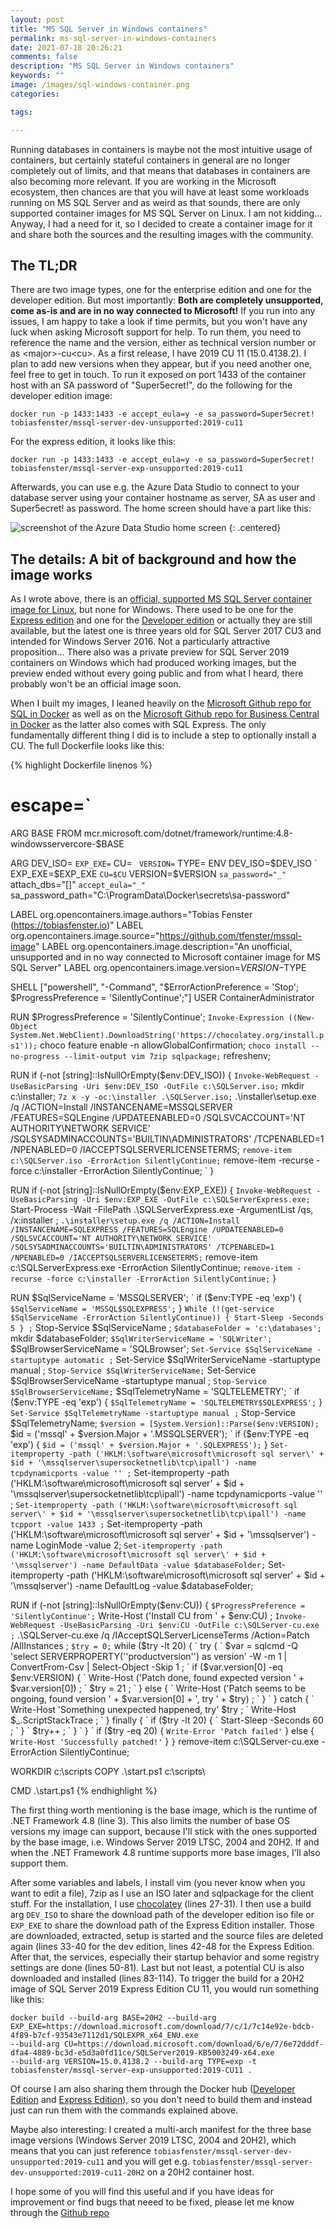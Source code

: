 ```yaml
---
layout: post
title: "MS SQL Server in Windows containers"
permalink: ms-sql-server-in-windows-containers
date: 2021-07-18 20:26:21
comments: false
description: "MS SQL Server in Windows containers"
keywords: ""
image: /images/sql-windows-container.png
categories:

tags:

---
```


Running databases in containers is maybe not the most intuitive usage of containers, but certainly stateful containers in general are no longer completely out of limits, and that means that databases in containers are also becoming more relevant. If you are working in the Microsoft ecosystem, then chances are that you will have at least some workloads running on MS SQL Server and as weird as that sounds, there are only supported container images for MS SQL Server on Linux. I am not kidding... Anyway, I had a need for it, so I decided to create a container image for it and share both the sources and the resulting images with the community.

## The TL;DR
There are two image types, one for the enterprise edition and one for the developer edition. But most importantly: **Both are completely unsupported, come as-is and are in no way connected to Microsoft!** If you run into any issues, I am happy to take a look if time permits, but you won't have any luck when asking Microsoft support for help. To run them, you need to reference the name and the version, either as technical version number or as &lt;major&gt;-cu&lt;cu&gt;. As a first release, I have 2019 CU 11 (15.0.4138.2). I plan to add new versions when they appear, but if you need another one, feel free to get in touch. To run it exposed on port 1433 of the container host with an SA password of "Super5ecret!", do the following for the developer edition image:

```
docker run -p 1433:1433 -e accept_eula=y -e sa_password=Super5ecret! tobiasfenster/mssql-server-dev-unsupported:2019-cu11
```

For the express edition, it looks like this:

```
docker run -p 1433:1433 -e accept_eula=y -e sa_password=Super5ecret! tobiasfenster/mssql-server-exp-unsupported:2019-cu11
```

Afterwards, you can use e.g. the Azure Data Studio to connect to your database server using your container hostname as server, SA as user and Super5ecret! as password. The home screen should have a part like this:

![screenshot of the Azure Data Studio home screen](/images/azure-data-studio.png)
{: .centered}

## The details: A bit of background and how the image works
As I wrote above, there is an [official, supported MS SQL Server container image for Linux][linux-image], but none for Windows. There used to be one for the [Express edition][windows-image-exp] and one for the [Developer edition][windows-image-dev] or actually they are still available, but the latest one is three years old for SQL Server 2017 CU3 and intended for Windows Server 2016. Not a particularly attractive proposition... There also was a private preview for SQL Server 2019 containers on Windows which had produced working images, but the preview ended without every going public and from what I heard, there probably won't be an official image soon.

When I built my images, I leaned heavily on the [Microsoft Github repo for SQL in Docker][msft-github] as well as on the [Microsoft Github repo for Business Central in Docker][nav-docker] as the latter also comes with SQL Express. The only fundamentally different thing I did is to include a step to optionally install a CU. The full Dockerfile looks like this:

{% highlight Dockerfile linenos %}
# escape=`
ARG BASE
FROM mcr.microsoft.com/dotnet/framework/runtime:4.8-windowsservercore-$BASE

ARG DEV_ISO= `
    EXP_EXE= `
    CU= `
    VERSION=`
    TYPE=
ENV DEV_ISO=$DEV_ISO `
    EXP_EXE=$EXP_EXE `
    CU=$CU `
    VERSION=$VERSION `
    sa_password="_" `
    attach_dbs="[]" `
    accept_eula="_" `
    sa_password_path="C:\ProgramData\Docker\secrets\sa-password"

LABEL org.opencontainers.image.authors="Tobias Fenster (https://tobiasfenster.io)"
LABEL org.opencontainers.image.source="https://github.com/tfenster/mssql-image"
LABEL org.opencontainers.image.description="An unofficial, unsupported and in no way connected to Microsoft container image for MS SQL Server"
LABEL org.opencontainers.image.version=$VERSION-$TYPE

SHELL ["powershell", "-Command", "$ErrorActionPreference = 'Stop'; $ProgressPreference = 'SilentlyContinue';"]
USER ContainerAdministrator

RUN $ProgressPreference = 'SilentlyContinue'; `
    Invoke-Expression ((New-Object System.Net.WebClient).DownloadString('https://chocolatey.org/install.ps1')); `
    choco feature enable -n allowGlobalConfirmation; `
    choco install --no-progress --limit-output vim 7zip sqlpackage; `
    refreshenv;

RUN if (-not [string]::IsNullOrEmpty($env:DEV_ISO)) { `
        Invoke-WebRequest -UseBasicParsing -Uri $env:DEV_ISO -OutFile c:\SQLServer.iso; `
        mkdir c:\installer; `
        7z x -y -oc:\installer .\SQLServer.iso; `
        .\installer\setup.exe /q /ACTION=Install /INSTANCENAME=MSSQLSERVER /FEATURES=SQLEngine /UPDATEENABLED=0 /SQLSVCACCOUNT='NT AUTHORITY\NETWORK SERVICE' /SQLSYSADMINACCOUNTS='BUILTIN\ADMINISTRATORS' /TCPENABLED=1 /NPENABLED=0 /IACCEPTSQLSERVERLICENSETERMS; `
        remove-item c:\SQLServer.iso -ErrorAction SilentlyContinue; `
        remove-item -recurse -force c:\installer -ErrorAction SilentlyContinue; `
    }

RUN if (-not [string]::IsNullOrEmpty($env:EXP_EXE)) { `
        Invoke-WebRequest -UseBasicParsing -Uri $env:EXP_EXE -OutFile c:\SQLServerExpress.exe; `
        Start-Process -Wait -FilePath .\SQLServerExpress.exe -ArgumentList /qs, /x:installer ; `
        .\installer\setup.exe /q /ACTION=Install /INSTANCENAME=SQLEXPRESS /FEATURES=SQLEngine /UPDATEENABLED=0 /SQLSVCACCOUNT='NT AUTHORITY\NETWORK SERVICE' /SQLSYSADMINACCOUNTS='BUILTIN\ADMINISTRATORS' /TCPENABLED=1 /NPENABLED=0 /IACCEPTSQLSERVERLICENSETERMS; `
        remove-item c:\SQLServerExpress.exe -ErrorAction SilentlyContinue; `
        remove-item -recurse -force c:\installer -ErrorAction SilentlyContinue; `
    } 

RUN $SqlServiceName = 'MSSQLSERVER'; `
    if ($env:TYPE -eq 'exp') { `
        $SqlServiceName = 'MSSQL$SQLEXPRESS'; `
    } `
    While (!(get-service $SqlServiceName -ErrorAction SilentlyContinue)) { Start-Sleep -Seconds 5 } ; `
    Stop-Service $SqlServiceName ; `
    $databaseFolder = 'c:\databases'; `
    mkdir $databaseFolder; `
    $SqlWriterServiceName = 'SQLWriter'; `
    $SqlBrowserServiceName = 'SQLBrowser'; `
    Set-Service $SqlServiceName -startuptype automatic ; `
    Set-Service $SqlWriterServiceName -startuptype manual ; `
    Stop-Service $SqlWriterServiceName; `
    Set-Service $SqlBrowserServiceName -startuptype manual ; `
    Stop-Service $SqlBrowserServiceName; `
    $SqlTelemetryName = 'SQLTELEMETRY'; `
    if ($env:TYPE -eq 'exp') { `
        $SqlTelemetryName = 'SQLTELEMETRY$SQLEXPRESS'; `
    } `
    Set-Service $SqlTelemetryName -startuptype manual ; `
    Stop-Service $SqlTelemetryName; `
    $version = [System.Version]::Parse($env:VERSION); `
    $id = ('mssql' + $version.Major + '.MSSQLSERVER'); `
    if ($env:TYPE -eq 'exp') { `
        $id = ('mssql' + $version.Major + '.SQLEXPRESS'); `
    } `
    Set-itemproperty -path ('HKLM:\software\microsoft\microsoft sql server\' + $id + '\mssqlserver\supersocketnetlib\tcp\ipall') -name tcpdynamicports -value '' ; `
    Set-itemproperty -path ('HKLM:\software\microsoft\microsoft sql server\' + $id + '\mssqlserver\supersocketnetlib\tcp\ipall') -name tcpdynamicports -value '' ; `
    Set-itemproperty -path ('HKLM:\software\microsoft\microsoft sql server\' + $id + '\mssqlserver\supersocketnetlib\tcp\ipall') -name tcpport -value 1433 ; `
    Set-itemproperty -path ('HKLM:\software\microsoft\microsoft sql server\' + $id + '\mssqlserver') -name LoginMode -value 2; `
    Set-itemproperty -path ('HKLM:\software\microsoft\microsoft sql server\' + $id + '\mssqlserver') -name DefaultData -value $databaseFolder; `
    Set-itemproperty -path ('HKLM:\software\microsoft\microsoft sql server\' + $id + '\mssqlserver') -name DefaultLog -value $databaseFolder; 

RUN if (-not [string]::IsNullOrEmpty($env:CU)) { `
        $ProgressPreference = 'SilentlyContinue'; `
        Write-Host ('Install CU from ' + $env:CU) ; `
        Invoke-WebRequest -UseBasicParsing -Uri $env:CU -OutFile c:\SQLServer-cu.exe ; `
        .\SQLServer-cu.exe /q /IAcceptSQLServerLicenseTerms /Action=Patch /AllInstances ; `
        $try = 0; `
        while ($try -lt 20) { `
            try { `
                $var = sqlcmd -Q 'select SERVERPROPERTY(''productversion'') as version' -W -m 1 | ConvertFrom-Csv | Select-Object -Skip 1 ; `
                if ($var.version[0] -eq $env:VERSION) { `
                    Write-Host ('Patch done, found expected version ' + $var.version[0]) ; `
                    $try = 21 ; `
                } else { `
                    Write-Host ('Patch seems to be ongoing, found version ' + $var.version[0] + ', try ' + $try) ; `
                } `
            } catch { `
                Write-Host 'Something unexpected happened, try' $try ; `
                Write-Host $_.ScriptStackTrace ; `
            } finally { `
                if ($try -lt 20) { `
                    Start-Sleep -Seconds 60 ; `
                } `
                $try++ ; `
            } `
        } `
        if ($try -eq 20) { `
            Write-Error 'Patch failed' `
        } else { `
            Write-Host 'Successfully patched!' `
        } `
    } `
    remove-item c:\SQLServer-cu.exe -ErrorAction SilentlyContinue; 

WORKDIR c:\scripts
COPY .\start.ps1 c:\scripts\

CMD .\start.ps1
{% endhighlight %}

The first thing worth mentioning is the base image, which is the runtime of .NET Framework 4.8 (line 3). This also limits the number of base OS versions my image can support, because I'll stick with the ones supported by the base image, i.e. Windows Server 2019 LTSC, 2004 and 20H2. If and when the .NET Framework 4.8 runtime supports more base images, I'll also support them.

After some variables and labels, I install vim (you never know when you want to edit a file), 7zip as I use an ISO later and sqlpackage for the client stuff. For the installation, I use [chocolatey][choco] (lines 27-31). I then use a build arg `DEV_ISO` to share the download path of the developer edition iso file or `EXP_EXE` to share the download path of the Express Edition installer. Those are downloaded, extracted, setup is started and the source files are deleted again (lines 33-40 for the dev edition, lines 42-48 for the Express Edition. After that, the services, especially their startup behavior and some registry settings are done (lines 50-81). Last but not least, a potential CU is also downloaded and installed (lines 83-114). To trigger the build for a 20H2 image of SQL Server 2019 Express Edition CU 11, you would run something like this:

```
docker build --build-arg BASE=20H2 --build-arg EXP_EXE=https://download.microsoft.com/download/7/c/1/7c14e92e-bdcb-4f89-b7cf-93543e7112d1/SQLEXPR_x64_ENU.exe 
--build-arg CU=https://download.microsoft.com/download/6/e/7/6e72dddf-dfa4-4889-bc3d-e5d3a0fd11ce/SQLServer2019-KB5003249-x64.exe 
--build-arg VERSION=15.0.4138.2 --build-arg TYPE=exp -t tobiasfenster/mssql-server-exp-unsupported:2019-CU11 .
```

Of course I am also sharing them through the Docker hub ([Developer Edition][hub-dev] and [Express Edition][hub-exp]), so you don't need to build them and instead just can run them with the commands explained above. 

Maybe also interesting: I created a multi-arch manifest for the three base image versions (Windows Server 2019 LTSC, 2004 and 20H2), which means that you can just reference `tobiasfenster/mssql-server-dev-unsupported:2019-cu11` and you will get e.g. `tobiasfenster/mssql-server-dev-unsupported:2019-cu11-20H2` on a 20H2 container host.

I hope some of you will find this useful and if you have ideas for improvement or find bugs that neeed to be fixed, please let me know through the [Github repo][github-image]

[linux-image]: https://hub.docker.com/_/microsoft-mssql-server
[windows-image-exp]: https://hub.docker.com/r/microsoft/mssql-server-windows-express/
[windows-image-dev]: https://hub.docker.com/r/microsoft/mssql-server-windows-developer/
[msft-github]: https://github.com/microsoft/mssql-docker/tree/3d2c7d0779124ff4a1cccc9a21e7b038118f623f/windows/mssql-server-windows-developer
[nav-docker]: https://github.com/microsoft/nav-docker/tree/37f46a5ff31b4e31918ada62c289780f4e321022
[choco]: https://www.chocolatey.org
[hub-dev]: https://hub.docker.com/r/tobiasfenster/mssql-server-dev-unsupported
[hub-exp]: https://hub.docker.com/repository/docker/tobiasfenster/mssql-server-exp-unsupported
[github-image]: https://github.com/tfenster/mssql-image/